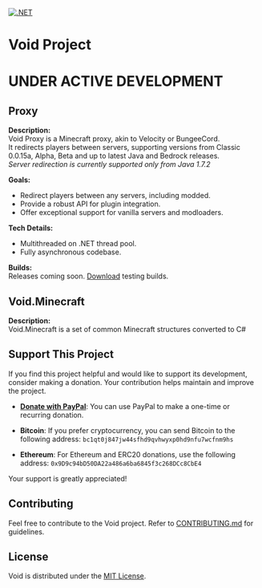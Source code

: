 [![.NET](https://github.com/caunt/Void/actions/workflows/dotnet.yml/badge.svg)](https://github.com/caunt/Void/actions/workflows/dotnet.yml)

# Void Project

# UNDER ACTIVE DEVELOPMENT

## Proxy

**Description:**  
Void Proxy is a Minecraft proxy, akin to Velocity or BungeeCord.\
It redirects players between servers, supporting versions from Classic 0.0.15a, Alpha, Beta and up to latest Java and Bedrock releases.\
*Server redirection is currently supported only from Java 1.7.2*

**Goals:**  
- Redirect players between any servers, including modded.
- Provide a robust API for plugin integration.
- Offer exceptional support for vanilla servers and modloaders.

**Tech Details:**  
- Multithreaded on .NET thread pool.
- Fully asynchronous codebase.

**Builds:**  
Releases coming soon. [Download](https://github.com/caunt/Void/releases) testing builds.

## Void.Minecraft

**Description:**  
Void.Minecraft is a set of common Minecraft structures converted to C#

## Support This Project

If you find this project helpful and would like to support its development, consider making a donation. Your contribution helps maintain and improve the project.

- **[Donate with PayPal](https://www.paypal.com/donate/?hosted_button_id=BH7PCQXDM8EKN)**: You can use PayPal to make a one-time or recurring donation.

- **Bitcoin**: If you prefer cryptocurrency, you can send Bitcoin to the following address: `bc1qt0j847jw44sfhd9qvhwyxp0hd9nfu7wcfnm9hs`

- **Ethereum**: For Ethereum and ERC20 donations, use the following address: `0x9D9c94bD50DA22a486a6ba6845f3c268DCc8CbE4`

Your support is greatly appreciated!

## Contributing

Feel free to contribute to the Void project. Refer to [CONTRIBUTING.md](CONTRIBUTING.md) for guidelines.

## License

Void is distributed under the [MIT License](LICENSE).
